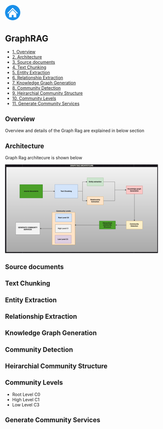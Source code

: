 





<a href="https://github.com/viswanath27/rag/blob/main/kg_rag/docs/md_files/main.md">
  <img src="https://github.com/viswanath27/rag/blob/main/kg_rag/docs/images/ho_icon.jpeg" alt="home" style="width:10%;">
</a>

# GraphRAG
- [1. Overview](#Overview)
- [2. Architecture](#Architecture)
- [3. Source documents](#Source-documents)
- [4. Text Chunking](#Text-Chunking)
- [5. Entity Extraction](#Entity-Extraction)
- [6. Relationship Extraction](#Relationship-Extraction)
- [7. Knowledge Graph Generation](#Knowledge-Graph-Generation)
- [8. Community Detection](#Community-Detection)
- [9. Heirarchial Community Structure](#Heirarchial-Community-Structure)
- [10. Community Levels](#Community-Levels)
- [11. Generate Community Services](#Generate-Community-Services)




## Overview
Overview and details of the Graph Rag are explained in below section 

## Architecture
Graph Rag architecure is shown below 

![GraphRagArchitecture](https://github.com/viswanath27/rag/blob/main/kg_rag/docs/images/kg_arch.png)

## Source documents

## Text Chunking 

## Entity Extraction

## Relationship Extraction

## Knowledge Graph Generation

## Community Detection

## Heirarchial Community Structure 

## Community Levels
* Root Level C0
* High Level C1 
* Low Level C3 

## Generate Community Services 
